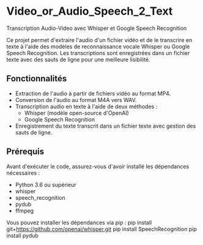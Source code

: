 # Video_or_Audio_Speech_2_Text
Transcription Audio-Video avec Whisper et Google Speech Recognition

Ce projet permet d'extraire l'audio d'un fichier vidéo et de le transcrire en texte à l'aide des modèles de reconnaissance vocale Whisper ou Google Speech Recognition. Les transcriptions sont enregistrées dans un fichier texte avec des sauts de ligne pour une meilleure lisibilité.

## Fonctionnalités

- Extraction de l'audio à partir de fichiers vidéo au format MP4.
- Conversion de l'audio au format M4A vers WAV.
- Transcription audio en texte à l'aide de deux méthodes :
  - Whisper (modèle open-source d'OpenAI)
  - Google Speech Recognition
- Enregistrement du texte transcrit dans un fichier texte avec gestion des sauts de ligne.

## Prérequis

Avant d'exécuter le code, assurez-vous d'avoir installé les dépendances nécessaires :

- Python 3.6 ou supérieur
- whisper
- speech_recognition
- pydub
- ffmpeg

Vous pouvez installer les dépendances via pip :
pip install git+https://github.com/openai/whisper.git
pip install SpeechRecognition
pip install pydub
